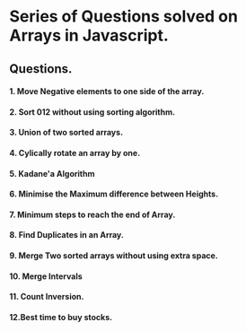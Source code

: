 
# Series of Questions solved on Arrays in Javascript.

## Questions.

#### 1. Move Negative elements to one side of the array.
#### 2. Sort 012 without using sorting algorithm.
#### 3. Union of two sorted arrays.
#### 4. Cylically rotate an array by one.
#### 5. Kadane'a Algorithm
#### 6. Minimise the Maximum difference between Heights.
#### 7. Minimum steps to reach the end of Array.
#### 8. Find Duplicates in an Array.
#### 9. Merge Two sorted arrays without using extra space.
#### 10. Merge Intervals
#### 11. Count Inversion.
#### 12.Best time to buy stocks.
